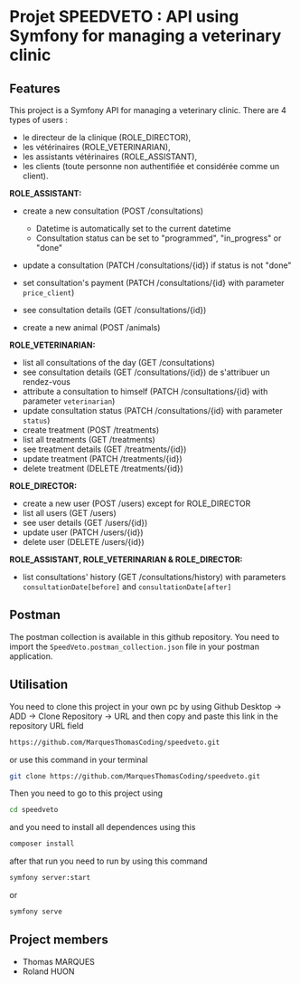 # Projet SPEEDVETO : API using Symfony for managing a veterinary clinic

## Features

This project is a Symfony API for managing a veterinary clinic. There are 4 types of users :
- le directeur de la clinique (ROLE_DIRECTOR),
- les vétérinaires (ROLE_VETERINARIAN),
- les assistants vétérinaires (ROLE_ASSISTANT),
- les clients (toute personne non authentifiée et considérée comme un client).

**ROLE_ASSISTANT:**
- create a new consultation (POST /consultations)
  - Datetime is automatically set to the current datetime
  - Consultation status can be set to "programmed", "in_progress" or "done"

- update a consultation (PATCH /consultations/{id}) if status is not "done"
- set consultation's payment (PATCH /consultations/{id} with parameter `price_client`)
- see consultation details (GET /consultations/{id})
- create a new animal (POST /animals)

**ROLE_VETERINARIAN:**
- list all consultations of the day (GET /consultations)
- see consultation details (GET /consultations/{id})
de s'attribuer un rendez-vous
- attribute a consultation to himself (PATCH /consultations/{id} with parameter `veterinarian`)
- update consultation status (PATCH /consultations/{id} with parameter `status`)
- create treatment (POST /treatments)
- list all treatments (GET /treatments)
- see treatment details (GET /treatments/{id})
- update treatment (PATCH /treatments/{id})
- delete treatment (DELETE /treatments/{id})

**ROLE_DIRECTOR:**
- create a new user (POST /users) except for ROLE_DIRECTOR
- list all users (GET /users)
- see user details (GET /users/{id})
- update user (PATCH /users/{id})
- delete user (DELETE /users/{id})

**ROLE_ASSISTANT, ROLE_VETERINARIAN & ROLE_DIRECTOR:**
<!-- de consulter l'historique des rendez-vous sur une période donnée. -->
- list consultations' history (GET /consultations/history) with parameters `consultationDate[before]` and `consultationDate[after]`

## Postman

The postman collection is available in this github repository. You need to import the `SpeedVeto.postman_collection.json` file in your postman application.

## Utilisation

You need to clone this project in your own pc by using Github Desktop -> ADD -> Clone Repository -> URL and then copy and paste this link in the repository URL field

```bash
https://github.com/MarquesThomasCoding/speedveto.git
```
or use this command in your terminal

```bash
git clone https://github.com/MarquesThomasCoding/speedveto.git
```
Then you need to go to this project using 

```bash
cd speedveto
```
and you need to install all dependences using this 

```bash 
composer install
```
after that run you need to run by using this command

```bash
symfony server:start
```
or

```bash
symfony serve
```

## Project members

- Thomas MARQUES
- Roland HUON
